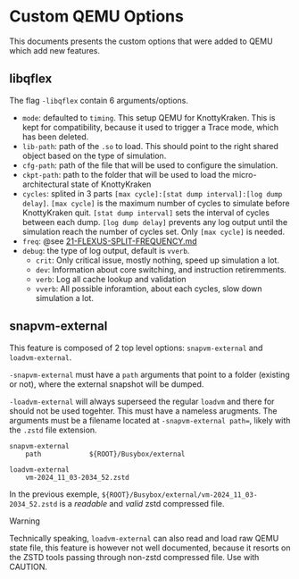 Custom QEMU Options
===================

This documents presents the custom options that were added to QEMU which add new features.

## libqflex
The flag `-libqflex` contain 6 arguments/options.

* `mode`: defaulted to `timing`. This setup QEMU for KnottyKraken. This is kept for compatibility, because it used to trigger a Trace mode, which has been deleted.
* `lib-path`: path of the `.so` to load. This should point to the right shared object based on the type of simulation.
* `cfg-path`: path of the file that will be used to configure the simulation.
* `ckpt-path`: path to the folder that will be used to load the micro-architectural state of KnottyKraken
* `cycles`: splited in 3 parts `[max cycle]:[stat dump interval]:[log dump delay]`. `[max cycle]` is the maximum number of cycles to simulate before KnottyKraken quit. `[stat dump interval]` sets the interval of cycles between each dump. `[log dump delay]` prevents any log output until the simulation reach the number of cycles set. Only `[max cycle]` is needed.
* `freq`: @see [21-FLEXUS-SPLIT-FREQUENCY.md](./21-FLEXUS-SPLIT-FREQUENCY.md)
* `debug`: the type of log output, default is `vverb`.
    * `crit`: Only critical issue, mostly nothing, speed up simulation a lot.
    * `dev`: Information about core switching, and instruction retiremments.
    * `verb`: Log all cache lookup and validation
    * `vverb`: All possible inforamtion, about each cycles, slow down simulation a lot.

## snapvm-external
This feature is composed of 2 top level options: `snapvm-external` and `loadvm-external`.

`-snapvm-external` must have a `path` arguments that point to a folder (existing or not), where the external snapshot will be dumped.

`-loadvm-external` will always superseed the regular `loadvm` and there for should not be used togehter. This must have a nameless arugments. The arguments must be a filename located at `-snapvm-external path=`, likely with the `.zstd` file extension.

```
snapvm-external
    path            ${ROOT}/Busybox/external

loadvm-external
    vm-2024_11_03-2034_52.zstd
```


In the previous exemple, `${ROOT}/Busybox/external/vm-2024_11_03-2034_52.zstd` is a *readable* and *valid* zstd compressed file.

> [!WARNING]
> Technically speaking, `loadvm-external` can also read and load raw QEMU state file, this feature is however not well documented, because it resorts on the ZSTD tools passing through non-zstd compressed file. Use with CAUTION.

